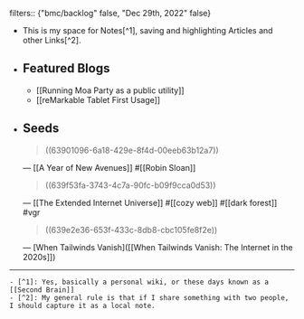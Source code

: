 filters:: {"bmc/backlog" false, "Dec 29th, 2022" false}

- This is my space for Notes[^1], saving and highlighting Articles and other Links[^2].
- ## Featured Blogs
  
  * [[Running Moa Party as a public utility]]
  * [[reMarkable Tablet First Usage]]
- ## Seeds
  
  > ((63901096-6a18-429e-8f4d-00eeb63b12a7))
  
  — [[A Year of New Avenues]] #[[Robin Sloan]] 
  
  > ((639f53fa-3743-4c7a-90fc-b09f9cca0d53))
  
  — [[The Extended Internet Universe]] #[[cozy web]] #[[dark forest]] #vgr
  
  > ((639e2e36-653f-433c-8db8-cbc105fe8f2e))
  
  — [When Tailwinds Vanish]([[When Tailwinds Vanish: The Internet in the 2020s]])
- ---
	- [^1]: Yes, basically a personal wiki, or these days known as a [[Second Brain]]
	- [^2]: My general rule is that if I share something with two people, I should capture it as a local note.